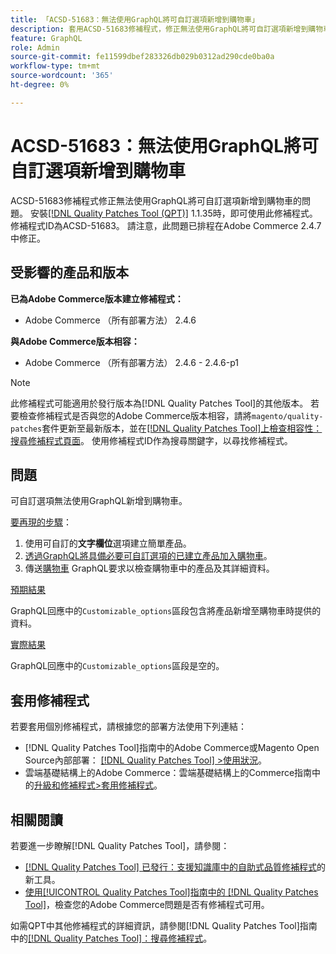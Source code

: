```yaml
---
title: 「ACSD-51683：無法使用GraphQL將可自訂選項新增到購物車」
description: 套用ACSD-51683修補程式，修正無法使用GraphQL將可自訂選項新增到購物車的Adobe Commerce問題。
feature: GraphQL
role: Admin
source-git-commit: fe11599dbef283326db029b0312ad290cde0ba0a
workflow-type: tm+mt
source-wordcount: '365'
ht-degree: 0%

---
```


# ACSD-51683：無法使用GraphQL將可自訂選項新增到購物車

ACSD-51683修補程式修正無法使用GraphQL將可自訂選項新增到購物車的問題。 安裝[[!DNL Quality Patches Tool (QPT)]](https://experienceleague.adobe.com/en/docs/commerce-knowledge-base/kb/announcements/commerce-announcements/magento-quality-patches-released-new-tool-to-self-serve-quality-patches) 1.1.35時，即可使用此修補程式。 修補程式ID為ACSD-51683。 請注意，此問題已排程在Adobe Commerce 2.4.7中修正。

## 受影響的產品和版本

**已為Adobe Commerce版本建立修補程式：**

* Adobe Commerce （所有部署方法） 2.4.6

**與Adobe Commerce版本相容：**

* Adobe Commerce （所有部署方法） 2.4.6 - 2.4.6-p1

>[!NOTE]
>
>此修補程式可能適用於發行版本為[!DNL Quality Patches Tool]的其他版本。 若要檢查修補程式是否與您的Adobe Commerce版本相容，請將`magento/quality-patches`套件更新至最新版本，並在[[!DNL Quality Patches Tool]上檢查相容性：搜尋修補程式頁面](https://experienceleague.adobe.com/tools/commerce-quality-patches/index.html)。 使用修補程式ID作為搜尋關鍵字，以尋找修補程式。

## 問題

可自訂選項無法使用GraphQL新增到購物車。

<u>要再現的步驟</u>：

1. 使用可自訂的&#x200B;**文字欄位**&#x200B;選項建立簡單產品。
1. [透過GraphQL將具備必要可自訂選項的已建立產品加入購物車](https://developer.adobe.com/commerce/webapi/graphql/tutorials/checkout/add-product-to-cart/)。
1. 傳送[購物車](https://developer.adobe.com/commerce/webapi/graphql/schema/cart/queries/cart/) GraphQL要求以檢查購物車中的產品及其詳細資料。

<u>預期結果</u>

GraphQL回應中的`Customizable_options`區段包含將產品新增至購物車時提供的資料。

<u>實際結果</u>

GraphQL回應中的`Customizable_options`區段是空的。

## 套用修補程式

若要套用個別修補程式，請根據您的部署方法使用下列連結：

* [!DNL Quality Patches Tool]指南中的Adobe Commerce或Magento Open Source內部部署： [[!DNL Quality Patches Tool] >使用狀況](/help/tools/quality-patches-tool/usage.md)。
* 雲端基礎結構上的Adobe Commerce：雲端基礎結構上的Commerce指南中的[升級和修補程式>套用修補程式](https://experienceleague.adobe.com/docs/commerce-cloud-service/user-guide/develop/upgrade/apply-patches.html)。

## 相關閱讀

若要進一步瞭解[!DNL Quality Patches Tool]，請參閱：

* [[!DNL Quality Patches Tool] 已發行：支援知識庫中的自助式品質修補程式](https://experienceleague.adobe.com/en/docs/commerce-knowledge-base/kb/announcements/commerce-announcements/magento-quality-patches-released-new-tool-to-self-serve-quality-patches)的新工具。
* [使用[!UICONTROL Quality Patches Tool]指南中的 [!DNL Quality Patches Tool]](/help/tools/quality-patches-tool/patches-available-in-qpt/check-patch-for-magento-issue-with-magento-quality-patches.md)，檢查您的Adobe Commerce問題是否有修補程式可用。


如需QPT中其他修補程式的詳細資訊，請參閱[!DNL Quality Patches Tool]指南中的[[!DNL Quality Patches Tool]：搜尋修補程式](https://experienceleague.adobe.com/tools/commerce-quality-patches/index.html)。
